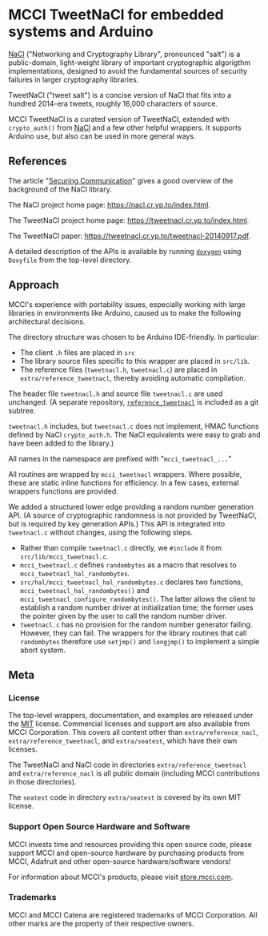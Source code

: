 # MCCI TweetNaCl for embedded systems and Arduino

[NaCl](https://nacl.cr.yp.to/index.html) ("Networking and Cryptography Library", pronounced "salt") is a public-domain, light-weight library of important cryptographic algorigthm implementations, designed to avoid the fundamental sources of security failures in larger cryptography libraries.

TweetNaCl ("tweet salt") is a concise version of NaCl that fits into a hundred 2014-era tweets, roughly 16,000 characters of source.

MCCI TweetNaCl is a curated version of TweetNaCl, extended with `crypto_auth()` from [NaCl](http://nacl.cr.yp.to/auth.html) and a few other helpful wrappers. It supports Arduino use, but also can be used in more general ways.

## References

The article "[Securing Communication](https://nacl.cr.yp.to/securing-communication.pdf)" gives a good overview of the background of the NaCl library.

The NaCl project home page: https://nacl.cr.yp.to/index.html.

The TweetNaCl project home page: https://tweetnacl.cr.yp.to/index.html.

The TweetNaCl paper: https://tweetnacl.cr.yp.to/tweetnacl-20140917.pdf.

A detailed description of the APIs is available by running [`doxygen`](https://www.doxygen.nl/) using `Doxyfile` from the top-level directory.

## Approach

MCCI's experience with portability issues, especially working with large libraries in environments like Arduino, caused us to make the following architectural decisions.

The directory structure was chosen to be Arduino IDE-friendly. In particular:

* The client `.h` files are placed in `src`
* The library source files specific to this wrapper are placed in `src/lib`.
* The reference files (`tweetnacl.h`, `tweetnacl.c`) are placed in `extra/reference_tweetnacl`, thereby avoiding automatic compilation.

The header file `tweetnacl.h` and source file `tweetnacl.c` are used unchanged. (A separate repository, [`reference_tweetnacl`](https://github.com/mcci-catena/reference_tweetnacl) is included as a git subtree.

`tweetnacl.h` includes, but `tweetnacl.c` does not implement, HMAC functions defined by NaCl `crypto_auth.h`. The NaCl equivalents were easy to grab and have been added to the library.)

All names in the namespace are prefixed with "`mcci_tweetnacl_...`"

All routines are wrapped by `mcci_tweetnacl` wrappers. Where possible, these are static inline functions for efficiency. In a few cases, external wrappers functions are provided.

We added a structured lower edge providing a random number generation API.  (A source of cryptographic randomness is not provided by TweetNaCl, but is required by key generation APIs.) This API is integrated into `tweetnacl.c` without changes, using the following steps.

* Rather than compile `tweetnacl.c` directly, we `#include` it from `src/lib/mcci_tweetnacl.c`.
* `mcci_tweetnacl.c` defines `randombytes` as a macro that resolves to `mcci_tweetnacl_hal_randombytes`.
* `src/hal/mcci_tweetnacl_hal_randombytes.c` declares two functions, `mcci_tweetnacl_hal_randombytes()` and `mcci_tweetnacl_configure_randombytes()`. The latter allows the client to establish a random number driver at initialization time; the former uses the pointer given by the user to call the random number driver.
* `tweetnacl.c` has no provision for the random number generator failing. However, they can fail. The wrappers for the library routines that call `randombytes` therefore use `setjmp()` and `longjmp()` to implement a simple abort system. 

## Meta

### License

The top-level wrappers, documentation, and examples are released under the [MIT](./LICENSE.md) license. Commercial licenses and support are also available from MCCI Corporation. This covers all content other than `extra/reference_nacl`, `extra/reference_tweetnacl`, and `extra/seatest`, which have their own licenses.

The TweetNaCl and NaCl code in directories `extra/reference_tweetnacl` and `extra/reference_nacl` is all public domain (including MCCI contributions in those directories).

The `seatest` code in directory `extra/seatest` is covered by its own MIT license.

### Support Open Source Hardware and Software

MCCI invests time and resources providing this open source code, please support MCCI and open-source hardware by purchasing products from MCCI, Adafruit and other open-source hardware/software vendors!

For information about MCCI's products, please visit [store.mcci.com](https://store.mcci.com/).

### Trademarks

MCCI and MCCI Catena are registered trademarks of MCCI Corporation. All other marks are the property of their respective owners.
